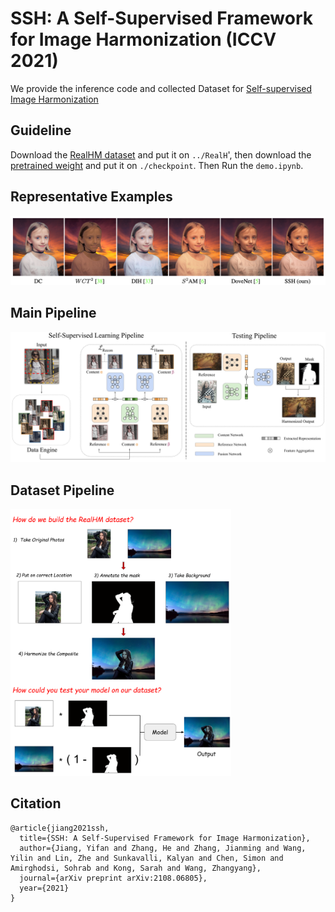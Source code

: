 # SSH: A Self-Supervised Framework for Image Harmonization (ICCV 2021)
We provide the inference code and collected Dataset for [Self-supervised Image Harmonization](https://arxiv.org/abs/2108.06805)

## Guideline
Download the [RealHM dataset](https://drive.google.com/file/d/1lko-0Lp_IMFgSEz4DN5ix9lllY79pmT-/view?usp=sharing) and put it on `../RealH`', then download the [pretrained weight](https://drive.google.com/file/d/1DPK6w0RK6HerpAdEG3NlyRo6rqaXwidX/view?usp=sharing) and put it on `./checkpoint`. Then Run the `demo.ipynb`.

## Representative Examples
![Visual_Examples](./example.png)
## Main Pipeline
![Pipeline](./pipeline.png)

## Dataset Pipeline
<div>
	<img src="./dataset.png" alt="Editor" width="70%">
</div>

## Citation
```
@article{jiang2021ssh,
  title={SSH: A Self-Supervised Framework for Image Harmonization},
  author={Jiang, Yifan and Zhang, He and Zhang, Jianming and Wang, Yilin and Lin, Zhe and Sunkavalli, Kalyan and Chen, Simon and Amirghodsi, Sohrab and Kong, Sarah and Wang, Zhangyang},
  journal={arXiv preprint arXiv:2108.06805},
  year={2021}
}
```
